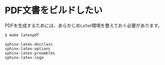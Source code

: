 # PDF文書をビルドしたい

PDFを生成するためには、あらかじめ``LaTeX``環境を整えておく必要があります。

```bash
$ make latexpdf
```

```{toctree}
sphinx-latex-docclass
sphinx-latex-options
sphinx-latex-preambles
sphinx-latex-logo
```
